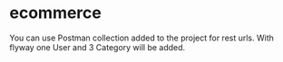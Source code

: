 # ecommerce

You can use Postman collection added to the project for rest urls.
With flyway one User and 3 Category will be added.

